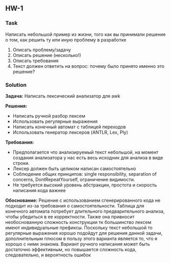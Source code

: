 ## HW-1 
### Task
Написать небольшой пример из жизни, того как вы принимали 
решение о том, как решить ту или иную проблему в разработке

1. Описать проблему/задачу
2. Описать решение (несколько!)
3. Описать требования
4. Текст должен ответить на вопрос: почему было принято именно это решение?

### Solution

**Задача:** Написать лексический анализатор для awk

**Решения:** 
* Написать ручной разбор лексем
* Использовать регулярные выражения
* Написать конечный автомат с таблицей переходов
* Использовать генератор лексеров (ANTLR, Lex, Ply)

**Требования:**
* Предполагается что анализируемый текст небольшой, на момент создания анализатора 
у нас есть весь исходник для анализа в виде строки.
* Лексер должен быть целиком написан самостоятельно
* Соблюдение общих принципов: single responsibility, separation of concerns, 
DontRepeatYourself, ограничение видимости.
* Не требуется высокий уровень абстракции, простота и скорость написания кода важнее

**Обоснование:**
Решение с использованием сгенерированного кода не подходит из-за требования о самостоятельности. 
Таблица для конечного автомата потребует длительного предварительного анализа, 
чтобы убедиться в ее корректности. Также она привносит необоснованную сложность конструкции тк большинство 
лексем имеют индивидуальные префиксы. Поскольку текст небольшой то регулярные выражения хорошо подойдут для решения 
данной задачи, дополнительным плюсом в пользу этого варианта является то, что я хорошо с ними знакома. Вариант ручного 
написания может быть достаточно эффективным, но повышается сложность кода, следовательно, и вероятность ошибок 


